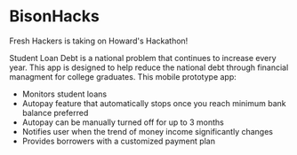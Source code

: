 # BisonHacks
Fresh Hackers is taking on Howard's Hackathon!

Student Loan Debt is a national problem that continues to increase every year. 
This app is designed to help reduce the national debt through financial managment for college graduates.
This mobile prototype app:
- Monitors student loans
- Autopay feature that automatically stops once you reach minimum bank balance preferred
- Autopay can be manually turned off for up to 3 months
- Notifies user when the trend of money income significantly changes
- Provides borrowers with a customized payment plan
